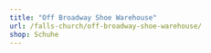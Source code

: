 ```yaml
---
title: "Off Broadway Shoe Warehouse"
url: /falls-church/off-broadway-shoe-warehouse/
shop: Schuhe
---
```

